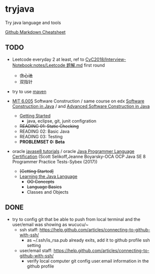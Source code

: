 # tryjava
Try java language and tools

[Github Markdown Cheatsheet](https://github.com/adam-p/markdown-here/wiki/Markdown-Cheatsheet)

## TODO
- Leetcode everyday 2 at least, ref to  [CyC2018/Interview-Notebook:notes/Leetcode 题解.md][1] first round
  - ~~贪心法~~
  - 双指针
  
- try to use [maven][2] 

- [MIT 6.005][3] Software Construction /
  same course on edx 
  [Software Construction in Java](https://courses.edx.org/courses/course-v1:MITx+6.005.1x+3T2016/course/) /
  and [Advanced Software Construction in Java](https://courses.edx.org/courses/course-v1:MITx+6.005.2x+1T2017/course/)
  - [Getting Started](https://ocw.mit.edu/ans7870/6/6.005/s16/getting-started/)
      - java, eclipse, git, junit configration
  - ~~READING 01: Static Checking~~
  - READING 02: Basic Java
  - READING 03: Testing
  - **PROBLEMSET 0: Beta**

- oracle [javase8 tutorials][5] / oracle [Java Programmer Language Certification][6] (Scott Selikoff,Jeanne Boyarsky-OCA OCP Java SE 8 Programmer Practice Tests-Sybex (2017))
  - ~~[Getting Started]~~
  - [Learning the Java Language](https://docs.oracle.com/javase/tutorial/java/index.html)
      - ~~OO Concepts~~
      - ~~Language Basics~~
      - Classes and Objects
  
## DONE
- try to config git that be able to push from local terminal and the user/email was showing as wucucu/~
  - ssh staff: https://help.github.com/articles/connecting-to-github-with-ssh/
    - as ~/.ssh/is_rsa.pub already exits, add it to github profile ssh setting
  - user/email staff: https://help.github.com/articles/connecting-to-github-with-ssh/
    - verify local computer git config user.email information in the github profile


[1]: https://github.com/CyC2018/Interview-Notebook/blob/master/notes/Leetcode%20%E9%A2%98%E8%A7%A3.md
[2]: https://maven.apache.org/
[3]: https://ocw.mit.edu/courses/electrical-engineering-and-computer-science/6-005-software-construction-spring-2016/index.htm
[5]: https://docs.oracle.com/javase/tutorial/index.html
[6]: https://docs.oracle.com/javase/tutorial/extra/certification/index.html
